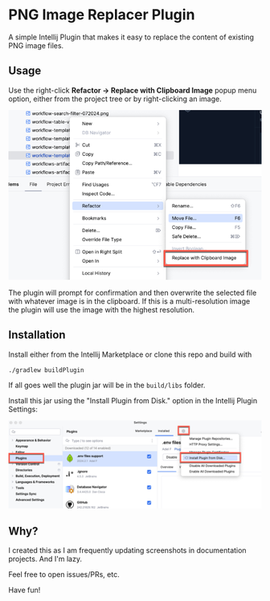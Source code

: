 # PNG Image Replacer Plugin

A simple Intellij Plugin that makes it easy to replace the content of existing PNG image files. 

## Usage 

Use the right-click **Refactor -> Replace with Clipboard Image** popup menu option, either from the
project tree or by right-clicking an image.

![Image Replace popoup menu action](screenshot.png)

The plugin will prompt for confirmation and then overwrite the selected file with whatever image is in the 
clipboard. If this is a multi-resolution image the plugin will use the image with the highest resolution.


## Installation

Install either from the Intellij Marketplace or clone this repo and build with

```
./gradlew buildPlugin
```

If all goes well the plugin jar will be in the `build/libs` folder.

Install this jar using the "Install Plugin from Disk." option in the Intellij Plugin Settings:

![Plugin Installation from file](plugin-install.png)


## Why?

I created this as I am frequently updating screenshots in documentation projects. And I'm lazy.

Feel free to open issues/PRs, etc.

Have fun!